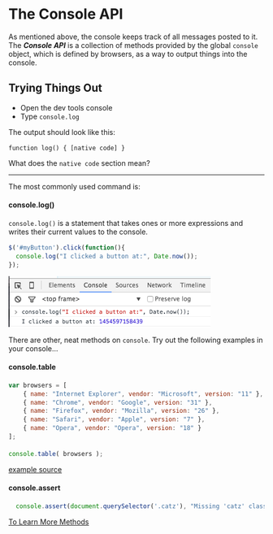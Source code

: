 # The Console API

As mentioned above, the console keeps track of all messages posted to it. The ***Console API*** is a collection of methods provided by the global `console` object, which is defined by browsers, as a way to output things into the console.

## Trying Things Out

- Open the dev tools console
- Type `console.log`

The output should look like this:

```
function log() { [native code] }
```

What does the  `native code` section mean?

------

The most commonly used command is:

#### console.log()

`console.log()` is a statement that takes ones or more expressions and writes their current values to the console.

```javascript
$('#myButton').click(function(){
  console.log("I clicked a button at:", Date.now());
});
```

![console](../assets/debug-log.png)

There are other, neat methods on `console`. Try out the following examples in your console...

#### console.table

```javascript
var browsers = [
	{ name: "Internet Explorer", vendor: "Microsoft", version: "11" },
	{ name: "Chrome", vendor: "Google", version: "31" },
	{ name: "Firefox", vendor: "Mozilla", version: "26" },
	{ name: "Safari", vendor: "Apple", version: "7" },
	{ name: "Opera", vendor: "Opera", version: "18" }
];

console.table( browsers );
```
[example source](http://www.sitepoint.com/three-little-known-development-console-api-methods/)

#### console.assert

```javascript
  console.assert(document.querySelector('.catz'), "Missing 'catz' class")
```

[To Learn More Methods](https://github.com/DeveloperToolsWG/console-object/blob/master/api.md)
